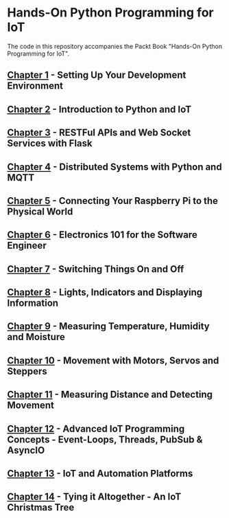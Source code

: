 # Hands-On Python Programming for IoT

The code in this repository accompanies the Packt Book "Hands-On Python Programming for IoT".

## [Chapter 1](chapter01) - Setting Up Your Development Environment

## [Chapter 2](chapter02) - Introduction to Python and IoT

## [Chapter 3](chapter03) - RESTFul APIs and Web Socket Services with Flask

## [Chapter 4](chapter04) - Distributed Systems with Python and MQTT

## [Chapter 5](chapter05) - Connecting Your Raspberry Pi to the Physical World

## [Chapter 6](chapter06) - Electronics 101 for the Software Engineer

## [Chapter 7](chapter07) - Switching Things On and Off

## [Chapter 8](chapter08) - Lights, Indicators and Displaying Information

## [Chapter 9](chapter09) - Measuring Temperature, Humidity and Moisture

## [Chapter 10](chapter10) - Movement with Motors, Servos and Steppers

## [Chapter 11](chapter11) - Measuring Distance and Detecting Movement

## [Chapter 12](chapter12) - Advanced IoT Programming Concepts - Event-Loops, Threads, PubSub &amp; AsyncIO

## [Chapter 13](chapter13) - IoT and Automation Platforms

## [Chapter 14](chapter14) - Tying it Altogether - An IoT Christmas Tree

